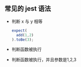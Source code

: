 ## 常见的 jest 语法

- 判断 x 与 y 相等

  ```javascript
  expect(
    add(1,2)
  ).toBe(3);
  ```

- 判断函数被执行

  

- 判断函数被执行，并且参数是1,2,3

